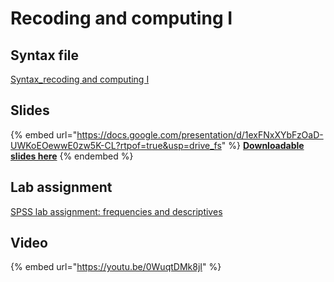 # Recoding and computing I

## Syntax file

[Syntax\_recoding and computing I](https://drive.google.com/open?id=1MHBdw5vSMJac7pnfsq5KQD9bW8bNFgwN\&usp=drive_fs)

## Slides



{% embed url="https://docs.google.com/presentation/d/1exFNxXYbFzOaD-UWKoEOewwE0zw5K-CL?rtpof=true&usp=drive_fs" %}
[**Downloadable slides here**](https://docs.google.com/presentation/d/1exFNxXYbFzOaD-UWKoEOewwE0zw5K-CL?rtpof=true\&usp=drive_fs)
{% endembed %}

## Lab assignment

[SPSS lab assignment: frequencies and descriptives](https://docs.google.com/document/d/1SBI-Ua1hJVQ1H2NuaqjAuHd2NGABHZeXWXDXGcqEk9A/edit?usp=sharing)

## Video

{% embed url="https://youtu.be/0WuqtDMk8jI" %}

